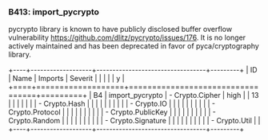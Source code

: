 ### B413: import\_pycrypto

pycrypto library is known to have publicly disclosed buffer overflow
vulnerability <https://github.com/dlitz/pycrypto/issues/176>. It is no
longer actively maintained and has been deprecated in favor of
pyca/cryptography library.

+----+-------------------+----------------------------------+---------+
| ID | Name              | Imports                          | Severit |
|    |                   |                                  | y       |
+====+===================+==================================+=========+
| B4 | import\_pycrypto  | -   Crypto.Cipher                | high    |
| 13 |                   |                                  |         |
|    |                   | -   Crypto.Hash                  |         |
|    |                   |                                  |         |
|    |                   | -   Crypto.IO                    |         |
|    |                   |                                  |         |
|    |                   | -   Crypto.Protocol              |         |
|    |                   |                                  |         |
|    |                   | -   Crypto.PublicKey             |         |
|    |                   |                                  |         |
|    |                   | -   Crypto.Random                |         |
|    |                   |                                  |         |
|    |                   | -   Crypto.Signature             |         |
|    |                   |                                  |         |
|    |                   | -   Crypto.Util                  |         |
+----+-------------------+----------------------------------+---------+
